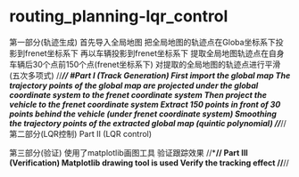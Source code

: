# routing_planning-lqr_control
第一部分(轨迹生成)
首先导入全局地图
把全局地图的轨迹点在Globa坐标系下投影到frenet坐标系下
再以车辆投影到frenet坐标系下
提取全局地图轨迹点在自身车辆后30个点前150个点(frenet坐标系下)
对提取的全局地图的轨迹点进行平滑(五次多项式)
//***************************************************************************************************************//
#Part I (Track Generation)
First import the global map
The trajectory points of the global map are projected under the global coordinate system to the frenet coordinate system
Then project the vehicle to the frenet coordinate system
Extract 150 points in front of 30 points behind the vehicle (under frenet coordinate system)
Smoothing the trajectory points of the extracted global map (quintic polynomial)
//***************************************************************************************************************//
第二部分(LQR控制)
Part II (LQR control)

第三部分(验证)
使用了matplotlib画图工具
验证跟踪效果
//*********************************//
Part III (Verification)
Matplotlib drawing tool is used
Verify the tracking effect
//********************************//

